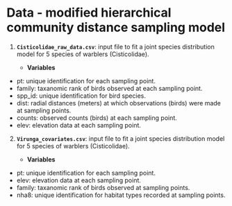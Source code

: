 # Data - modified hierarchical community distance sampling model 
1. **`Cisticolidae_raw_data.csv`**: input file to fit a joint species distribution model for 5 species of warblers (Cisticolidae).

   + **Variables**  
  * pt: unique identification for each sampling point.
  * family: taxanomic rank of birds observed at each sampling point.
  * spp_id: unique identification for bird species.
  * dist: radial distances (meters) at which observations (birds) were made at sampling points.
  * counts: observed counts (birds) at each sampling point.
  * elev: elevation data at each sampling point.
2. **`Virunga_covariates.csv`**: input file to fit a joint species distribution model for 5 species of warblers (Cisticolidae).
    
     + **Variables**  
  * pt: unique identification for each sampling point.
  * elev: elevation data at each sampling point.
  * family: taxanomic rank of birds observed at sampling points.
  * nha8: unique identification for habitat types recorded at sampling points.

